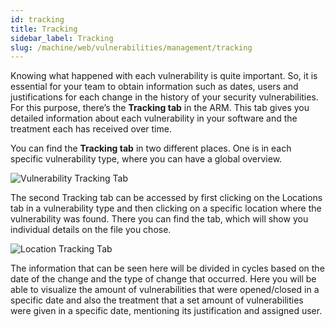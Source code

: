 ```yaml
---
id: tracking
title: Tracking
sidebar_label: Tracking
slug: /machine/web/vulnerabilities/management/tracking
---
```


Knowing what happened with each
vulnerability is quite important.
So,
it is essential for your team to
obtain information such as dates,
users and justifications for each
change in the history of your
security vulnerabilities.
For this purpose,
there’s the **Tracking tab** in the ARM.
This tab gives you detailed information
about each vulnerability in your
software and the treatment each has
received over time.

You can find the **Tracking tab** in
two different places.
One is in each specific vulnerability type,
where you can have a global overview.

![Vulnerability Tracking Tab](https://res.cloudinary.com/fluid-attacks/image/upload/v1669114919/docs/web/vulnerabilities/management/tracking_view.png)

The second Tracking tab can be accessed
by first clicking on the Locations tab
in a vulnerability type and then clicking
on a specific location where the
vulnerability was found.
There you can find the tab,
which will show you individual details
on the file you chose.

![Location Tracking Tab](https://res.cloudinary.com/fluid-attacks/image/upload/v1669115091/docs/web/vulnerabilities/management/tracking_locat.png)

The information
that can be seen here
will be divided in cycles
based on the date of the change
and the type of change that occurred.
Here you will be able
to visualize the amount of vulnerabilities
that were opened/closed in a specific date
and also the treatment
that a set amount of vulnerabilities
were given in a specific date,
mentioning its justification
and assigned user.
